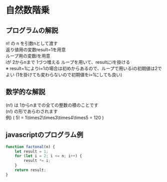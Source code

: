 # 自然数階乗

## プログラムの解説
n! の n を引数nとして渡す  
返り値用の変数result=1を用意  
ループ用の変数iを用意  
iが 2からnまで 1づつ増える ループを用いて、resultにiを掛ける  
※ result=1によりi=1の場合は初めからあるので、ループで用いるiの初期値は2でよい (1を掛けても変わらないので初期値をi=1にしても良い)

## 数学的な解説
\(n!\) は 1からnまでの全ての整数の積のことです  
\(n!\) の形であらわされます  
例) \( 5! = 1\times2\times3\times4\times5 = 120 \)  

## javascriptのプログラム例
```js
function factonal(n) {
    let result = 1;
    for (let i = 2; i <= n; i++) {
        result *= i;
    }
    return result;
}
```